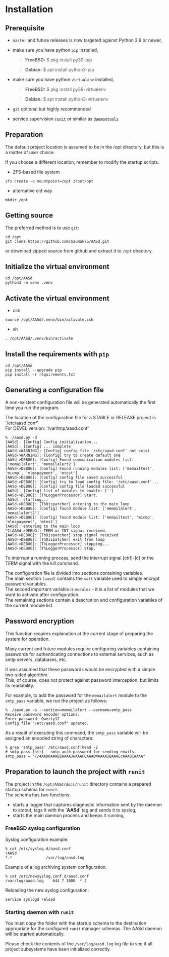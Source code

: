 # Installation

## Prerequisite

- `master` and future releases is now targeted against Python 3.9 or newer,
- make sure you have python `pip` installed,
    > **FreeBSD:**
    > $ pkg install py39-pip

    > **Debian:**
    > $ apt install python3-pip

- make sure you have python `virtualenv`  installed,
    > **FreeBSD:**
    > $ pkg install py39-virtualenv

    > **Debian:**
    > $ apt install python3-virtualenv
- `git` optional but highly recommended
- service supervision [`runit`](http://smarden.org/runit/) or similar as [`daemontools`](https://cr.yp.to/daemontools.html)

## Preparation

The default project location is assumed to be in the /opt directory, but this is a matter of user choice.

If you choose a different location, remember to modify the startup scripts.

- ZFS-based file system

```
zfs create -o mountpoint=/opt zroot/opt
```

- alternative old way

```
mkdir /opt
```

## Getting source

The preferred method is to use `git`:

```
cd /opt
git clone https://github.com/Szumak75/AASd.git
```

or download zipped source from github and extract it to `/opt` directory.


## Initialize the virtual environment

```
cd /opt/AASd
python3 -m venv .venv
```

## Activate the virtual environment

- csh

```
source /opt/AASd/.venv/bin/activate.csh
```

- sh

```
. /opt/AASd/.venv/bin/activate
```

## Install the requirements with `pip`

```
cd /opt/AASd
pip install --upgrade pip
pip install -r requirements.txt
```

## Generating a configuration file

A non-existent configuration file will be generated automatically the first time you run the program.

The location of the configuration file for a STABLE or RELEASE project is '/etc/aasd.conf'\
For DEVEL version: '/var/tmp/aasd.conf'

```
% ./aasd.py -d
[AASd]: [Config] Config initialization...
[AASd]: [Config] ... complete
[AASd->WARNING]: [Config] config file '/etc/aasd.conf' not exist
[AASd->WARNING]: [Config] try to create default one
[AASd->DEBUG]: [Config] Found communication modules list: ['memailalert', 'memailalert2']
[AASd->DEBUG]: [Config] Found running modules list: ['memailtest', 'micmp', 'mlmspayment', 'mtest']
[AASd->DEBUG]: [Config] config file saved successful
[AASd->DEBUG]: [Config] try to load config file: '/etc/aasd.conf'...
[AASd->DEBUG]: [Config] config file loaded successful
[AASd]: [Config] list of modules to enable: ['']
[AASd->DEBUG]: [ThLoggerProcessor] Start.
[AASd]: starting...
[AASd->DEBUG]: [ThDispatcher] entering to the main loop
[AASd->DEBUG]: [Config] found module list: ['memailalert', 'memailalert2']
[AASd->DEBUG]: [Config] found module list: ['memailtest', 'micmp', 'mlmspayment', 'mtest']
[AASd]: entering to the main loop
^C[AASd->DEBUG]: TERM or INT signal received.
[AASd->DEBUG]: [ThDispatcher] stop signal received
[AASd->DEBUG]: [ThDispatcher] exit from loop
[AASd->DEBUG]: [ThLoggerProcessor] stopping...
[AASd->DEBUG]: [ThLoggerProcessor] Stop.
```

To interrupt a running process, send the interrupt signal [ctrl]-[c] or the TERM signal with the kill command.

The configuration file is divided into sections containing variables.\
The main section `[aasd]` contains the `salt` variable used to simply encrypt password variables.\
The second important variable is `modules` - it is a list of modules that we want to activate after configuration.\
The remaining sections contain a description and configuration variables of the current module list.

## Password encryption

This function requires explanation at the current stage of preparing the system for operation.

Many current and future modules require configuring variables containing passwords for authenticating connections to external services, such as smtp servers, databases, etc.

It was assumed that these passwords would be encrypted with a simple two-sided algorithm.\
This, of course, does not protect against password interception, but limits its readability.

For example, to add the password for the `memailalert` module to the `smtp_pass` variable, we run the project as follows:

```
% ./aasd.py -p --section=memailalert --varname=smtp_pass
Receive password encoder options.
Enter password: Qwerty12
Config file "/etc/aasd.conf" updated.
```

As a result of executing this command, the `smtp_pass` variable will be assigned an encoded string of characters:

```
% grep 'smtp_pass' /etc/aasd.conf|head -2
# smtp_pass [str] - smtp auth password for sending emails.
smtp_pass = "//4AAD0AAABZAAAAJwAAAFQAAABWAAAAIQAAAEcAAABIAAAA"
```

## Preparation to launch the project with `runit`

The project in the `/opt/AASd/docs/runit` directory contains a prepared startup schema for `runit`.\
The schema has two functions:

- starts a logger that captures diagnostic information sent by the daemon to stdout, tags it with the '**AASd**' tag and sends it to syslog,
- starts the main daemon process and keeps it running,

### FreeBSD syslog configuration

Syslog configuration example.

```
% cat /etc/syslog.d/aasd.conf 
!AASd
*.*               /var/log/aasd.log
```

Example of a log archiving system configuration.

```
% cat /etc/newsyslog.conf.d/aasd.conf 
/var/log/aasd.log    644 7 1000  * J
```

Reloading the new syslog configuration:

```
service syslogd reload
```

### Starting daemon with `runit`

You must copy the folder with the startup schema to the destination appropriate for the configured `runit` manager schemas. The AASd daemon will be started automatically.

Please check the contents of the `/var/log/aasd.log` log file to see if all project subsystems have been initialized correctly.
